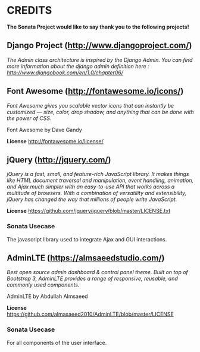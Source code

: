 # CREDITS

**The Sonata Project would like to say thank you to the following projects!**

## Django Project (http://www.djangoproject.com/)

*The Admin class architecture is inspired by the Django Admin.
You can find more information about the django admin definition
here : http://www.djangobook.com/en/1.0/chapter06/*

## Font Awesome (http://fontawesome.io/icons/)

*Font Awesome gives you scalable vector icons that can instantly
be customized — size, color, drop shadow, and anything that can
be done with the power of CSS.*

Font Awesome by Dave Gandy

**License** http://fontawesome.io/license/

## jQuery (http://jquery.com/)

*jQuery is a fast, small, and feature-rich JavaScript library. It makes
things like HTML document traversal and manipulation, event handling,
animation, and Ajax much simpler with an easy-to-use API that works across
a multitude of browsers. With a combination of versatility and extensibility,
jQuery has changed the way that millions of people write JavaScript.*

**License** https://github.com/jquery/jquery/blob/master/LICENSE.txt

### Sonata Usecase

The javascript library used to integrate Ajax and GUI interactions.

## AdminLTE (https://almsaeedstudio.com/)

*Best open source admin dashboard & control panel theme. Built on top
of Bootstrap 3, AdminLTE provides a range of responsive, reusable, and
commonly used components.*

AdminLTE by Abdullah Almsaeed

**License** https://github.com/almasaeed2010/AdminLTE/blob/master/LICENSE

### Sonata Usecase

For all components of the user interface.
